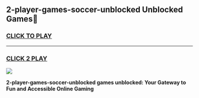 
## 2-player-games-soccer-unblocked Unblocked Games👋
<h3>
<a href="https://news.freeplayer.one?title=2-player-games-soccer-unblocked&ref=16F">CLICK TO PLAY</a></h3>
<hr>

<h3>
<a href="https://news.freeplayer.one?title=2-player-games-soccer-unblocked&ref=16F">CLICK 2 PLAY</a>
  
</h3>

<a href="https://news.freeplayer.one?title=2-player-games-soccer-unblocked&ref=16F/"><img src="https://clearcache.store/games.png"></a>


**2-player-games-soccer-unblocked games unblocked: Your Gateway to Fun and Accessible Online Gaming**
